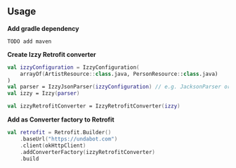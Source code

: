 ## Usage

**Add gradle dependency**

```
TODO add maven
```

**Create Izzy Retrofit converter**

```kotlin
val izzyConfiguration = IzzyConfiguration(
    arrayOf(ArtistResource::class.java, PersonResource::class.java)
)
val parser = IzzyJsonParser(izzyConfiguration) // e.g. JacksonParser or GsonParser
val izzy = Izzy(parser)

val izzyRetrofitConverter = IzzyRetrofitConverter(izzy)
```

**Add as Converter factory to Retrofit**

```kotlin
val retrofit = Retrofit.Builder()
    .baseUrl("https://undabot.com")
    .client(okHttpClient)
    .addConverterFactory(izzyRetrofitConverter)
    .build
```